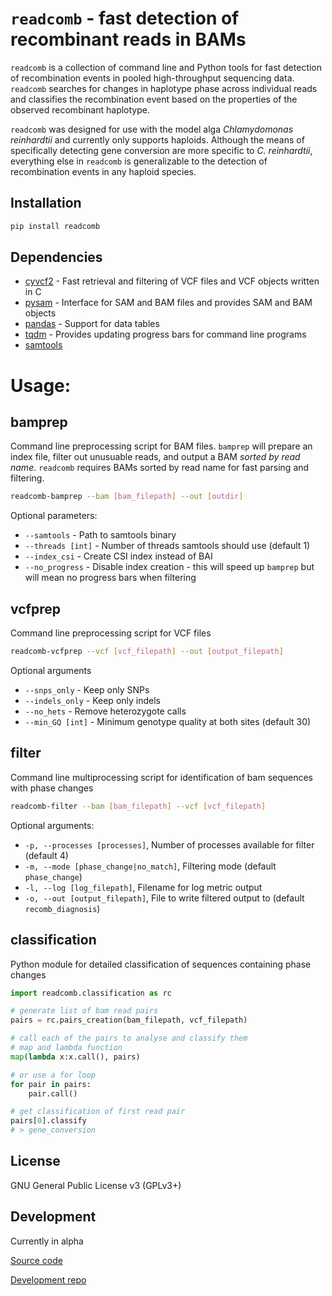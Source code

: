 # `readcomb` - fast detection of recombinant reads in BAMs

`readcomb` is a collection of command line and Python tools for fast detection
of recombination events in pooled high-throughput sequencing data. `readcomb`
searches for changes in haplotype phase across individual reads and classifies
the recombination event based on the properties of the observed recombinant haplotype.

`readcomb` was designed for use with the model alga _Chlamydomonas reinhardtii_ and
currently only supports haploids. Although the means of specifically detecting gene
conversion are more specific to _C. reinhardtii_, everything else in `readcomb` is
generalizable to the detection of recombination events in any haploid species. 

## Installation

```bash
pip install readcomb
```

## Dependencies
- [cyvcf2](https://brentp.github.io/cyvcf2/) - Fast retrieval and filtering of VCF files and VCF objects written in C
- [pysam](https://pysam.readthedocs.io/en/latest/api.html) - Interface for SAM and BAM files and provides SAM and BAM objects
- [pandas](https://pandas.pydata.org/) - Support for data tables
- [tqdm](https://tqdm.github.io/) - Provides updating progress bars for command line programs
- [samtools](http://www.htslib.org/)

# Usage:

## bamprep 

Command line preprocessing script for BAM files. `bamprep` will prepare an
index file, filter out unusuable reads, and output a BAM _sorted by read name_.
`readcomb` requires BAMs sorted by read name for fast parsing and filtering.


```bash
readcomb-bamprep --bam [bam_filepath] --out [outdir]
```

Optional parameters:

- `--samtools` - Path to samtools binary
- `--threads [int]` - Number of threads samtools should use (default 1)
- `--index_csi` - Create CSI index instead of BAI
- `--no_progress` - Disable index creation - this will speed up `bamprep` but
  will mean no progress bars when filtering

## vcfprep

Command line preprocessing script for VCF files

```bash
readcomb-vcfprep --vcf [vcf_filepath] --out [output_filepath]
```

Optional arguments
- `--snps_only` - Keep only SNPs
- `--indels_only` - Keep only indels
- `--no_hets` - Remove heterozygote calls
- `--min_GQ [int]` - Minimum genotype quality at both sites (default 30)

## filter

Command line multiprocessing script for identification of bam sequences with phase changes

```bash
readcomb-filter --bam [bam_filepath] --vcf [vcf_filepath]
```

Optional arguments:
- `-p, --processes [processes]`, Number of processes available for filter (default 4)
- `-m, --mode [phase_change|no_match]`, Filtering mode (default `phase_change`)
- `-l, --log [log_filepath]`, Filename for log metric output
- `-o, --out [output_filepath]`, File to write filtered output to (default `recomb_diagnosis`)

## classification

Python module for detailed classification of sequences containing phase changes

```python
import readcomb.classification as rc

# generate list of bam read pairs
pairs = rc.pairs_creation(bam_filepath, vcf_filepath)

# call each of the pairs to analyse and classify them
# map and lambda function
map(lambda x:x.call(), pairs)

# or use a for loop
for pair in pairs:
    pair.call() 

# get classification of first read pair
pairs[0].classify
# > gene_conversion
```
## License

GNU General Public License v3 (GPLv3+)

## Development

Currently in alpha

[Source code](https://github.com/ness-lab/readcomb)

[Development repo](https://github.com/ness-lab/recombinant-reads)
